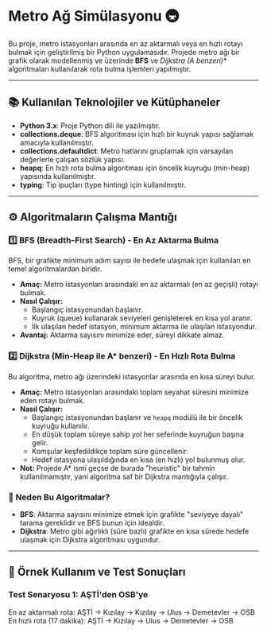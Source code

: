# Metro Ağ Simülasyonu 🚇

Bu proje, metro istasyonları arasında en az aktarmalı veya en hızlı rotayı bulmak için geliştirilmiş bir Python uygulamasıdır. Projede metro ağı bir grafik olarak modellenmiş ve üzerinde **BFS** ve **Dijkstra (A* benzeri)** algoritmaları kullanılarak rota bulma işlemleri yapılmıştır.

---

## 📚 Kullanılan Teknolojiler ve Kütüphaneler

- **Python 3.x**: Proje Python dili ile yazılmıştır.
- **collections.deque**: BFS algoritması için hızlı bir kuyruk yapısı sağlamak amacıyla kullanılmıştır.
- **collections.defaultdict**: Metro hatlarını gruplamak için varsayılan değerlerle çalışan sözlük yapısı.
- **heapq**: En hızlı rota bulma algoritması için öncelik kuyruğu (min-heap) yapısında kullanılmıştır.
- **typing**: Tip ipuçları (type hinting) için kullanılmıştır.

---

## ⚙️ Algoritmaların Çalışma Mantığı

### 1️⃣ BFS (Breadth-First Search) - En Az Aktarma Bulma

BFS, bir grafikte minimum adım sayısı ile hedefe ulaşmak için kullanılan en temel algoritmalardan biridir.

- **Amaç:** Metro istasyonları arasındaki en az aktarmalı (en az geçişli) rotayı bulmak.
- **Nasıl Çalışır:**
  - Başlangıç istasyonundan başlanır.
  - Kuyruk (queue) kullanarak seviyeleri genişleterek en kısa yol aranır.
  - İlk ulaşılan hedef istasyon, minimum aktarma ile ulaşılan istasyondur.
- **Avantaj:** Aktarma sayısını minimize eder, süreyi dikkate almaz.

### 2️⃣ Dijkstra (Min-Heap ile A* benzeri) - En Hızlı Rota Bulma

Bu algoritma, metro ağı üzerindeki istasyonlar arasında en kısa süreyi bulur.

- **Amaç:** Metro istasyonları arasındaki toplam seyahat süresini minimize eden rotayı bulmak.
- **Nasıl Çalışır:**
  - Başlangıç istasyonundan başlanır ve `heapq` modülü ile bir öncelik kuyruğu kullanılır.
  - En düşük toplam süreye sahip yol her seferinde kuyruğun başına gelir.
  - Komşular keşfedildikçe toplam süre güncellenir.
  - Hedef istasyona ulaşıldığında en kısa (en hızlı) yol bulunmuş olur.
- **Not:** Projede A* ismi geçse de burada "heuristic" bir tahmin kullanılmamıştır, yani algoritma saf bir Dijkstra mantığıyla çalışır.

### 🎯 Neden Bu Algoritmalar?

- **BFS**: Aktarma sayısını minimize etmek için grafikte "seviyeye dayalı" tarama gereklidir ve BFS bunun için idealdir.
- **Dijkstra**: Metro gibi ağırlıklı (süre bazlı) grafikte en kısa sürede hedefe ulaşmak için Dijkstra algoritması uygundur.

---

## 🧪 Örnek Kullanım ve Test Sonuçları

### Test Senaryosu 1: AŞTİ'den OSB'ye
En az aktarmalı rota: AŞTİ -> Kızılay -> Kızılay -> Ulus -> Demetevler -> OSB
En hızlı rota (17 dakika): AŞTİ -> Kızılay -> Ulus -> Demetevler -> OSB